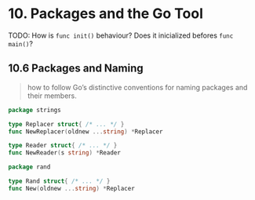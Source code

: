 # 10. Packages and the Go Tool

TODO: How is `func init()` behaviour? Does it inicialized befores `func main()`?

## 10.6 Packages and Naming

> how to follow Go’s distinctive conventions for naming packages and their members.

```go
package strings

type Replacer struct{ /* ... */ }
func NewReplacer(oldnew ...string) *Replacer

type Reader struct{ /* ... */ }
func NewReader(s string) *Reader
```

```go
package rand

type Rand struct{ /* ... */ }
func New(oldnew ...string) *Replacer
```
